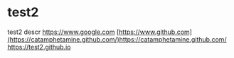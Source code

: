 # test2
test2 descr
https://www.google.com
[https://www.github.com](https://catamphetamine.github.com/)https://catamphetamine.github.com/
https://test2.github.io
